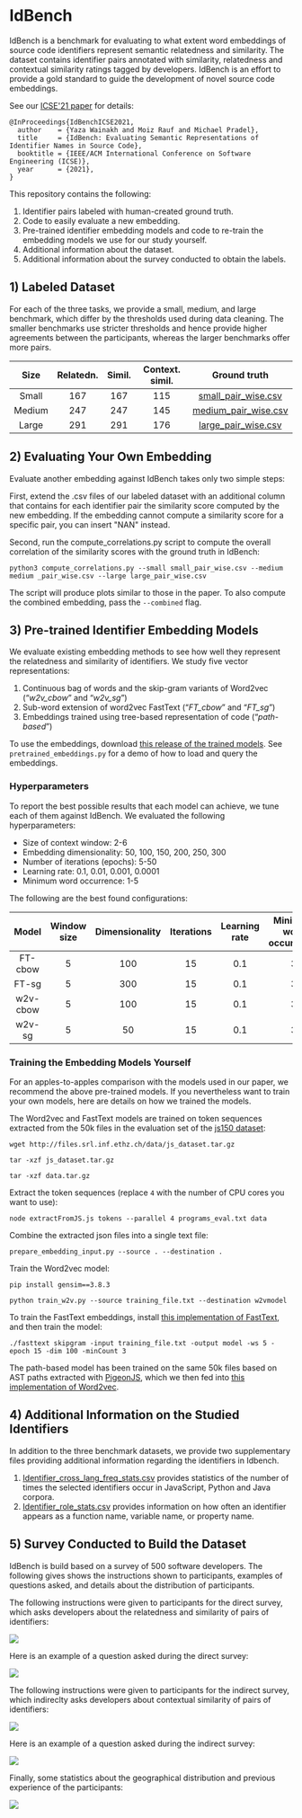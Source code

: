 # IdBench
IdBench is a benchmark for evaluating to what extent word embeddings of source code identifiers represent semantic relatedness and similarity. The dataset contains identifier pairs annotated with similarity, relatedness and contextual similarity ratings tagged by developers. IdBench is an effort to provide a gold standard to guide the development of novel source code embeddings. 

See our [ICSE'21 paper](http://software-lab.org/publications/icse2021_IdBench.pdf) for details:
```
@InProceedings{IdBenchICSE2021,
  author    = {Yaza Wainakh and Moiz Rauf and Michael Pradel},
  title     = {IdBench: Evaluating Semantic Representations of Identifier Names in Source Code},
  booktitle = {IEEE/ACM International Conference on Software Engineering (ICSE)},
  year      = {2021},
}
```

This repository contains the following:
1. Identifier pairs labeled with human-created ground truth.
2. Code to easily evaluate a new embedding.
3. Pre-trained identifier embedding models and code to re-train the embedding models we use for our study yourself.
4. Additional information about the dataset.
5. Additional information about the survey conducted to obtain the labels.

## 1) Labeled Dataset
For each of the three tasks, we provide a small, medium, and large benchmark, which differ by the thresholds used during data cleaning. The smaller benchmarks use stricter thresholds and hence provide higher agreements between the participants, whereas the larger benchmarks offer more pairs.

|Size|Relatedn.|Simil.|Context. simil.|Ground truth|
|:-----:|:----:|:-----:|:----:|:--:|
|Small  |  167|167|115 | [small_pair_wise.csv](small_pair_wise.csv)|
|Medium |  247|247|145 | [medium_pair_wise.csv](medium_pair_wise.csv)|
|Large  |  291|291|176 | [large_pair_wise.csv](large_pair_wise.csv)|


## 2) Evaluating Your Own Embedding

Evaluate another embedding against IdBench takes only two simple steps:

First, extend the .csv files of our labeled dataset with an additional column that contains for each identifier pair the similarity score computed by the new embedding. If the embedding cannot compute a similarity score for a specific pair, you can insert "NAN" instead.

Second, run the compute_correlations.py script to compute the overall correlation of the similarity scores with the ground truth in IdBench:

`python3 compute_correlations.py --small small_pair_wise.csv --medium medium _pair_wise.csv --large large_pair_wise.csv`

 The script will produce plots similar to those in the paper. To also compute the combined embedding, pass the `--combined` flag.


## 3) Pre-trained Identifier Embedding Models
We evaluate existing embedding methods to see how well they represent the relatedness and similarity of identifiers. We study five vector representations:
1. Continuous bag of words and the skip-gram variants of Word2vec (“_w2v_cbow_” and “_w2v_sg_”)
2. Sub-word extension of word2vec FastText (“_FT_cbow_” and “_FT_sg_”)
3. Embeddings trained using tree-based representation of code (“_path-based_”)

To use the embeddings, download [this release of the trained models](https://github.com/sola-st/IdBench/releases/download/icse2021/trained_embeddings.tar.gz). See `pretrained_embeddings.py` for a demo of how to load and query the embeddings.

### Hyperparameters
To report the best possible results that each model can achieve, we tune each of them against IdBench. We evaluated the following hyperparameters:
 * Size of context window: 2-6
 * Embedding dimensionality: 50, 100, 150, 200, 250, 300
 * Number of iterations (epochs): 5-50
 * Learning rate: 0.1, 0.01, 0.001, 0.0001
 * Minimum word occurrence: 1-5

The following are the best found configurations:

|Model|Window size|Dimensionality|Iterations|Learning rate|Minimum word occurrence|
|:---:|:---:|:---:|:---:|:---:|:---:|
|FT-cbow|5|100|15|0.1|3|
|FT-sg   |  5  |   300  |   15  |   0.1    | 3|
|w2v-cbow |    5 |    100  |   15  |   0.1  |   3|
|w2v-sg    | 5    | 50    | 15 |    0.1    | 3| 

### Training the Embedding Models Yourself

For an apples-to-apples comparison with the models used in our paper, we recommend the above pre-trained models. If you nevertheless want to train your own models, here are details on how we trained the models.

The Word2vec and FastText models are trained on token sequences extracted from the 50k files in the evaluation set of the [js150 dataset](https://www.sri.inf.ethz.ch/js150):

`wget http://files.srl.inf.ethz.ch/data/js_dataset.tar.gz`

`tar -xzf js_dataset.tar.gz`

`tar -xzf data.tar.gz`

Extract the token sequences (replace `4` with the number of CPU cores you want to use):

`node extractFromJS.js tokens --parallel 4 programs_eval.txt data`

Combine the extracted json files into a single text file:

`prepare_embedding_input.py --source . --destination .`

Train the Word2vec model:

`pip install gensim==3.8.3`

`python train_w2v.py --source training_file.txt --destination w2vmodel`

To train the FastText embeddings, install [this implementation of FastText](https://fasttext.cc/), and then train the model:

`./fasttext skipgram -input training_file.txt -output model -ws 5 -epoch 15 -dim 100 -minCount 3`

The path-based model has been trained on the same 50k files based on AST paths extracted with [PigeonJS](https://github.com/tech-srl/PigeonJS/), which we then fed into [this implementation of Word2vec](https://bitbucket.org/yoavgo/word2vecf).

## 4) Additional Information on the Studied Identifiers
In addition to the three benchmark datasets, we provide two supplementary files providing additional information regarding the identifiers in Idbench.
1. [Identifier_cross_lang_freq_stats.csv](identifier_cross_lang_freq_stats.csv) provides statistics of the number of times the selected identifiers occur in JavaScript, Python and Java corpora.
2. [Identifier_role_stats.csv](identifier_role_stats.csv) provides information on how often an identifier appears as a function name, variable name, or property name. 

## 5) Survey Conducted to Build the Dataset
IdBench is build based on a survey of 500 software developers. The following gives shows the instructions shown to participants, examples of questions asked, and details about the distribution of participants.

The following instructions were given to participants for the direct survey, which asks developers about the relatedness and similarity of pairs of identifiers:

![](https://raw.githubusercontent.com/sola-st/IdBench/master/images/instructions_direct_survey.png)

Here is an example of a question asked during the direct survey:

![](https://raw.githubusercontent.com/sola-st/IdBench/master/images/example_direct_survey.png)

The following instructions were given to participants for the indirect survey, which indireclty asks developers about contextual similarity of pairs of identifiers:

![](https://raw.githubusercontent.com/sola-st/IdBench/master/images/instructions_indirect_survey.png)

Here is an example of a question asked during the indirect survey:

![](https://raw.githubusercontent.com/sola-st/IdBench/master/images/example_indirect_survey.png)

Finally, some statistics about the geographical distribution and previous experience of the participants:

![](https://raw.githubusercontent.com/sola-st/IdBench/master/images/participants.png)
